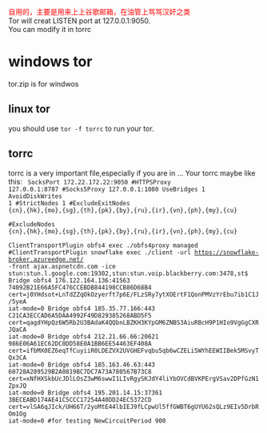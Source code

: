 <font color=red> 自用的，主要是用来上上谷歌邮箱，在油管上骂骂汉奸之类</font> <br>
Tor will creat LISTEN port at 127.0.0.1:9050.<br>
You can modify it in torrc
# windows tor

tor.zip is for windwos

## linux tor
you should use <code>tor -f torrc</code> to run your tor.

## torrc
torrc is a very important file,especially if you are in ...
Your torrc maybe like this:
<code>
  SocksPort 172.22.172.22:9050
#HTTPSProxy 127.0.0.1:8787
#Socks5Proxy 127.0.0.1:1080
UseBridges 1
AvoidDiskWrites 1
#StrictNodes 1
#ExcludeExitNodes {cn},{hk},{mo},{sg},{th},{pk},{by},{ru},{ir},{vn},{ph},{my},{cu}  
#ExcludeNodes {cn},{hk},{mo},{sg},{th},{pk},{by},{ru},{ir},{vn},{ph},{my},{cu}  
ClientTransportPlugin obfs4 exec ./obfs4proxy managed
#ClientTransportPlugin snowflake exec ./client -url https://snowflake-broker.azureedge.net/ -front ajax.aspnetcdn.com -ice stun:stun.l.google.com:19302,stun:stun.voip.blackberry.com:3478,st$
Bridge obfs4 176.122.164.136:41563 74092B21E66A5FC476CCEBDB844198CCB86D68B4 cert=j0YHdsot+LnTdZZqOkOzyerft7p6E/FLzSRy7ytXOErtF1QonPMVzYrEbu7ib1C1J/5yeA iat-mode=0 
Bridge obfs4 185.35.77.166:443 C21CA3ECCAD6A5DAA4992F49D829385268ABD5F5 cert=qagdYHpQz6W5Rb2U3BAdaK4QQbnLBZKH3KYpGM6ZNBS3AiuRBcH9P1HIo9VgGgCXRJQaCA iat-mode=0
Bridge obfs4 212.21.66.66:20621 986E06A61EC62DC0DD58E0A1BB6EE54463EF408A cert=ifbMX0EZ6eqTfCuyiiR0LDEZVX2UVGHEFvqbu5qb6wCZELi5WYhEEWIIBek5MSvyTQx3CA iat-mode=0
Bridge obfs4 185.163.46.63:443 60728A289529B2A0819BC7DC7A73A780567B73C8 cert=xNfHXSkbUcJDlLOsZ3wM6swwI1LIvRgySKJdY4liYbOVCdBVKPErgVSav2DPfGzN1ZpxJQ iat-mode=0
Bridge obfs4 195.201.14.15:37361 3BECEABD174AE41C5CCC17254A40DD24EC5372CD cert=vlSA6qJIck/UH66T/2yoMtE44lbIEJ9fLCpwUl5ffGWBT6gUYU62sQLz9EIv5DrbROm1Og iat-mode=0
#for testing 
NewCircuitPeriod 900
  </code>
